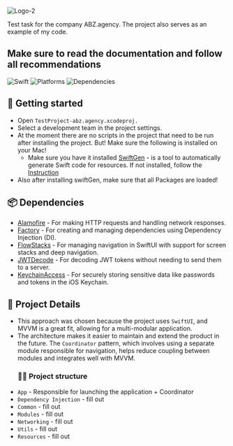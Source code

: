 ![Logo-2](https://github.com/user-attachments/assets/8cfe5306-4fbb-4823-856a-865163ccc2f9)

Test task for the company ABZ.agency. The project also serves as an example of my code.

## Make sure to read the documentation and follow all recommendations

![Swift](https://img.shields.io/badge/Swift-5-orange)
![Platforms](https://img.shields.io/badge/Platforms-iOS-yellowgreen)
![Dependencies](https://img.shields.io/badge/Dependencies-Alamofire%2C%20Factory%2C%20FlowStacks%2C%20JWTDecode%2C%20KeychainAccess-blue)

## 🚀 Getting started
- Open `TestProject-abz.agency.xcodeproj.`
- Select a development team in the project settings.
- At the moment there are no scripts in the project that need to be run after installing the project. But! Make sure the following is installed on your Mac!
   - Make sure you have it installed [SwiftGen](https://github.com/SwiftGen/SwiftGen) - is a tool to automatically generate Swift code for resources. If not installed, follow the [Instruction](https://formulae.brew.sh/formula/swiftgen)
 - Also after installing swiftGen, make sure that all Packages are loaded!

## 📦 Dependencies
- [Alamofire](https://github.com/Alamofire/Alamofire) - For making HTTP requests and handling network responses.
- [Factory](https://github.com/hmlongco/Factory) - For creating and managing dependencies using Dependency Injection (DI).
- [FlowStacks](https://github.com/johnpatrickmorgan/FlowStacks) - For managing navigation in SwiftUI with support for screen stacks and deep navigation.
- [JWTDecode](https://github.com/auth0/JWTDecode.swift) - For decoding JWT tokens without needing to send them to a server.
- [KeychainAccess](https://github.com/kishikawakatsumi/KeychainAccess) - For securely storing sensitive data like passwords and tokens in the iOS Keychain.

## 🧩 Project Details

 - This approach was chosen because the project uses `SwiftUI`, and MVVM is a great fit, allowing for a multi-modular application.
 - The architecture makes it easier to maintain and extend the product in the future. The `Coordinator` pattern, which involves using a separate module responsible for navigation, helps reduce coupling between modules and integrates well with MVVM.
   ### 📂📁 Project structure
 - `App` - Responsible for launching the application + Coordinator
 - `Dependency Injection` - fill out
 - `Common` - fill out
 - `Modules` - fill out
 - `Networking` - fill out
 - `Utils` - fill out
 - `Resources` - fill out















